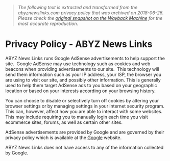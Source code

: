 > *The following text is extracted and transformed from the abyznewslinks.com privacy policy that was archived on 2018-06-26. Please check the [original snapshot on the Wayback Machine](https://web.archive.org/web/20180626092726id_/http%3A//abyznewslinks.com/priva.htm) for the most accurate reproduction.*

# Privacy Policy - ABYZ News Links

ABYZ News Links runs Google AdSense advertisements to help support the site.  Google AdSense may use technology such as cookies and web beacons when providing advertisements to our site.  This technology will send them information such as your IP address, your ISP, the browser you are using to visit our site, and possibly other information. This is generally used to help them target AdSense ads to you based on your geographic location or based on your interests according on your browsing history.

You can choose to disable or selectively turn off cookies by altering your browser settings or by managing settings in your internet security program.  This can, however, affect how you are able to interact with some websites.   This may include requiring you to manually login each time you visit ecommerce sites, forums, as well as certain other sites.

AdSense advertisements are provided by Google and are governed by their privacy policy which is available at the [Google](http://www.google.com/policies/privacy/) website.

ABYZ News Links does not have access to any of the information collected by Google.
